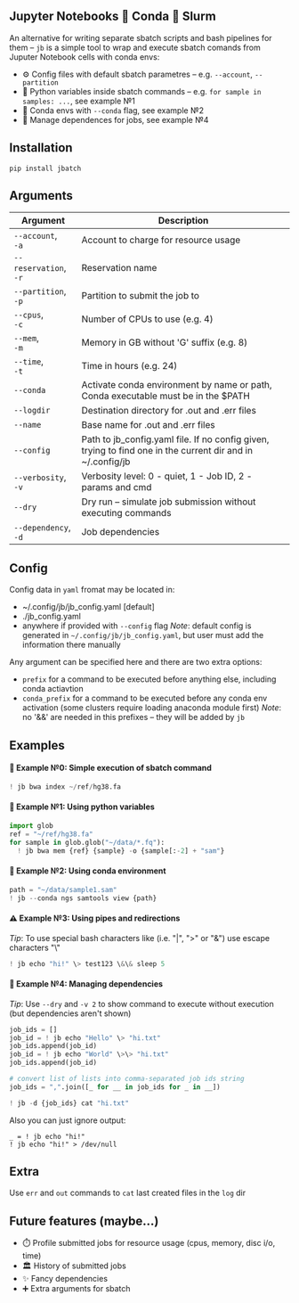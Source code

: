 ## Jupyter Notebooks 🤝 Conda 🤝 Slurm
An alternative for writing separate sbatch scripts and bash pipelines for them – `jb` is a simple tool to wrap and execute sbatch comands from Juputer Notebook cells with conda envs:
 - ⚙️ Config files with default sbatch parametres – e.g. `--account`, `--partition`
 - 🚀 Python variables inside sbatch commands – e.g. `for sample in samples: ...`, see example №1
 - 🐍 Conda envs with `--conda` flag, see example №2 
 - 🔗 Manage dependences for jobs, see example №4

## Installation
```
pip install jbatch
```

## Arguments
| Argument                    | Description                          |
| ----------------------------| ----------------------------------------------- |
| `--account`,<br>`-a`          | Account to charge for resource usage                                                                        |
| `--reservation`,<br>`-r`      | Reservation name                                                                                            |
| `--partition`,<br>`-p`        | Partition to submit the job to                                                                              |
| `--cpus`,<br>`-c`             | Number of CPUs to use (e.g. 4)                                                                              |
| `--mem`,<br>`-m`              | Memory in GB without 'G' suffix (e.g. 8)                                                                    |
| `--time`,<br>`-t`             | Time in hours (e.g. 24)                                                                                     |
| `--conda`                     | Activate conda environment by name or path,<br>Conda executable must be in the $PATH                        |
| `--logdir`                    | Destination directory for .out and .err files                                                               |
| `--name`                      | Base name for .out and .err files                                                                           |
| `--config`                    | Path to jb_config.yaml file. If no config given,<br>trying to find one in the current dir and in ~/.config/jb  |
| `--verbosity`,<br>`-v`        | Verbosity level: 0 - quiet, 1 - Job ID, 2 - params and cmd                                                  |
| `--dry`                       | Dry run – simulate job submission without executing commands                                                |
| `--dependency`,<br>`-d`       | Job dependencies                                                                                            |


## Config
Config data in `yaml` fromat may be located in:
  - ~/.config/jb/jb_config.yaml [default]
  - ./jb_config.yaml
  - anywhere if provided with `--config` flag
*Note*: default config is generated in `~/.config/jb/jb_config.yaml`, but user must add the information there manually

Any argument can be specified here and there are two extra options:
  - `prefix` for a command to be executed before anything else, including conda actiavtion
  - `conda_prefix` for a command to be executed before any conda env activation (some clusters require loading anaconda module first)
*Note*: no '&&' are needed in this prefixes – they will be added by `jb`

## Examples
#### 📌 Example №0: Simple execution of sbatch command
```python
! jb bwa index ~/ref/hg38.fa
```

#### 🚀 Example №1: Using python variables
```python
import glob
ref = "~/ref/hg38.fa" 
for sample in glob.glob("~/data/*.fq"):
  ! jb bwa mem {ref} {sample} -o {sample[:-2] + "sam"}
```

#### 🐍 Example №2: Using conda environment
```python
path = "~/data/sample1.sam"
! jb --conda ngs samtools view {path}
```

#### ⚠️ Example №3: Using pipes and redirections
*Tip*: To use special bash characters like (i.e. "|", ">" or "&") use escape characters "\\"
```python
! jb echo "hi!" \> test123 \&\& sleep 5
```

#### 🔗 Example №4: Managing dependencies
*Tip*: Use `--dry` and `-v 2` to show command to execute without execution (but dependencies aren't shown)
```python
job_ids = []
job_id = ! jb echo "Hello" \> "hi.txt"
job_ids.append(job_id)
job_id = ! jb echo "World" \>\> "hi.txt"
job_ids.append(job_id)

# convert list of lists into comma-separated job ids string 
job_ids = ",".join([_ for __ in job_ids for _ in __])

! jb -d {job_ids} cat "hi.txt"
```

Also you can just ignore output:
```
_ = ! jb echo "hi!"
! jb echo "hi!" > /dev/null

```

## Extra
Use `err` and `out` commands to `cat` last created files in the `log` dir

## Future features (maybe...)
 - ⏱️ Profile submitted jobs for resource usage (cpus, memory, disc i/o, time)
 - 🏛️ History of submitted jobs
 - ✨ Fancy dependencies
 - ➕ Extra arguments for sbatch


